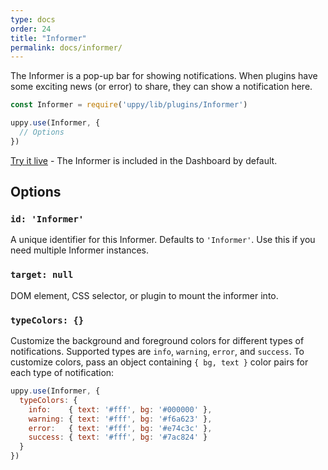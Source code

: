 ```yaml
---
type: docs
order: 24
title: "Informer"
permalink: docs/informer/
---
```


The Informer is a pop-up bar for showing notifications. When plugins have some exciting news (or error) to share, they can show a notification here.

```js
const Informer = require('uppy/lib/plugins/Informer')

uppy.use(Informer, {
  // Options
})
```

[Try it live](/examples/dashboard/) - The Informer is included in the Dashboard by default.

## Options

### `id: 'Informer'`

A unique identifier for this Informer. Defaults to `'Informer'`. Use this if you need multiple Informer instances.

### `target: null`

DOM element, CSS selector, or plugin to mount the informer into.

### `typeColors: {}`

Customize the background and foreground colors for different types of notifications. Supported types are `info`, `warning`, `error`, and `success`. To customize colors, pass an object containing `{ bg, text }` color pairs for each type of notification:

```js
uppy.use(Informer, {
  typeColors: {
    info:    { text: '#fff', bg: '#000000' },
    warning: { text: '#fff', bg: '#f6a623' },
    error:   { text: '#fff', bg: '#e74c3c' },
    success: { text: '#fff', bg: '#7ac824' }
  }
})
```
